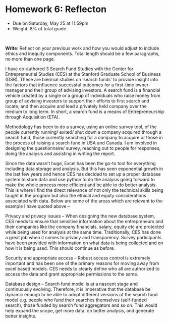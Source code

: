 # Homework 6: Reflecton

- Due on Saturday, May 25 at 11:59pm
- Weight: 8% of total grade

<br>

**Write**: Reflect on your previous work and how you would adjust to include ethics and inequity components. Total length should be a few paragraphs, no more than one page.

I have co-authored 3 Search Fund Studies with the Center for Entrepreneurial Studies (CES) at the Stanford Graduate School of Business (GSB). These are biennial studies on ‘search funds’ to provide insight into the factors that influence successful outcomes for a first-time owner-manager and their group of advising investors. A search fund is a financial vehicle created by a single or a group of individuals who raise money from group of advising investors to support their efforts to first search and locate, and then acquire and lead a privately held company over the medium to long term. In short, a search fund is a means of Entrepreneurship through Acquisition (ETA).

Methodology has been to do a survey, using an online survey tool, of the people currently running/ exited/ shut down a company acquired through a search fund, those currently searching for a company to acquire or those in the process of raising a search fund in USA and Canada. I am involved in designing the questionnaire/ survey, reaching out to people for responses, doing the analysis and assisting in writing the report. 

Since the data wasn’t huge, Excel has been the go-to tool for everything including data storage and analysis. But this has seen exponential growth in the last few years and hence CES has decided to set up a proper database system to store data and use python to do the analysis going forward to make the whole process more efficient and be able to do better analysis. This is where I find the direct relevance of not only the technical skills being taught in the program but also the ethical and equity considerations associated with data. Below are some of the areas which are relevant to the example I have quoted above – 

Privacy and privacy issues – When designing the new database system, CES needs to ensure that sensitive information about the entrepreneurs and their companies like the company financials, salary, equity etc are protected while being used for analysis at the same time. Traditionally, CES has done a great job when it comes to privacy and transparency. Survey participants have been provided with information on what data is being collected and on how it is being used. This should continue as before.

Security and appropriate access – Robust access control is extremely important and has been one of the primary reasons for moving away from excel based models. CES needs to clearly define who all are authorized to access the data and grant appropriate permissions to the same.

Database design – Search fund model is at a nascent stage and continuously evolving. Therefore, it is imperative that the database be dynamic enough to be able to adopt different versions of the search fund model e.g. people who fund their searches themselves (self-funded search), those funded by search fund aggregators and so on. This would help expand the scope, get more data, do better analysis, and generate better insights.



